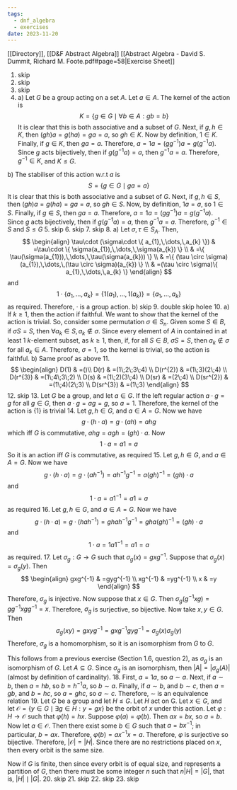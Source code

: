 ```yaml
---
tags:
  - dnf_algebra
  - exercises
date: 2023-11-20
---
```

[[Directory]], [[D&F Abstract Algebra]]
[[Abstract Algebra - David S. Dummit, Richard M. Foote.pdf#page=58|Exercise Sheet]]
1. skip
2. skip
3. skip
4. a)
Let ${} G {}$ be a group acting on a set $A$. Let ${} a \in A {}$. The kernel of the action is 
$$
K=\{ g \in G\mid \forall b \in A:gb=b  \}
$$
It is clear that this is both associative and a subset of $G {}$. Next, if ${} g,\, h \in K$, then ${} (gh)a=g(ha)=ga=a {}$, so $gh \in K {}$. Now by definition, $1 \in K$. Finally, if ${} g \in K {}$, then ${} ga=a$. Therefore, ${} a=1a=(gg^{-1})a=g(g^{-1}a) {}$. Since ${} g {}$ acts bijectively, then if ${} g(g^{-1}a)=a {}$, then ${} g^{-1}a=a {}$. Therefore, ${} g^{-1} \in K {}$, and $K\leq G {}$.

b) 
The stabiliser of this action w.r.t ${} a {}$ is
$$
S=\{ g \in G\mid ga=a \}
$$
It is clear that this is both associative and a subset of ${} G$. Next, if ${} g,\, h \in S {}$, then ${} (gh)a=g(ha)=ga=a {}$, so ${} gh \in S {}$. Now, by definition, ${} 1a=a {}$, so ${} 1 \in S {}$. Finally, if ${} g \in S {}$, then ${} ga=a {}$. Therefore, ${} a=1a=(g g^{-1})a=g(g^{-1}a) {}$. Since $g$ acts bijectively, then if ${} g(g^{-1}a)=a {}$, then ${} g^{-1}a=a {}$. Therefore, ${} g^{-1} \in S {}$ and $S\leq G {}$
5. skip
6. skip
7. skip
8. 
a)
Let ${} \sigma, \tau \in S_{A}$. Then, 
$$
\begin{align}
 \tau\cdot (\sigma\cdot \{ a_{1},\,\dots,\,a_{k} \})  & =\tau\cdot \{ \sigma(a_{1}),\,\dots,\,\sigma(a_{k}) \}  \\
 & =\{ \tau(\sigma(a_{1})),\,\dots,\,\tau(\sigma(a_{k})) \} \\
 & =\{ (\tau \circ \sigma)(a_{1}),\,\dots,\,(\tau \circ \sigma)(a_{k}) \} \\
 & =(\tau \circ \sigma)\{ a_{1},\,\dots,\,a_{k} \}
 \end{align}
$$
and 
$$
1\cdot \{ a_{1},\,\dots,\,a_{k} \}=\{ 1(a_{1}),\,\dots,\,1(a_{k}) \}=\{ a_{1},\,\dots,\,a_{k} \}
$$
as required. Therefore, $\cdot {}$ is a group action.
b)
skip
9. double skip holee
10. 
a) If $k\geq 1 {}$, then the action if faithful. We want to show that the kernel of the action is trivial. So, consider some permutation ${} \sigma \in S_{n}$. Given some ${} S \in B {}$, if ${} \sigma S=S {}$, then ${} \forall a_{k} \in S, a_{k}\notin \sigma. {}$ Since every element of ${} A {}$ in contained in at least 1 ${} k {}$-element subset, as $k\geq 1 {}$, then, if, for all ${} S \in B {}$, ${} \sigma S=S {}$, then ${} a_{k}\notin \sigma {}$ for all ${} a_{k} \in A {}$. Therefore, ${} \sigma=1 {}$, so the kernel is trivial, so the action is faithful. 
b) Same proof as above
11. 
$$
\begin{align}
 D(1) & =()\\
D(r) & =(1\;2\;3\;4)   \\
D(r^{2}) & =(1\;3)(2\;4) \\
D(r^{3}) & =(1\;4\;3\;2) \\
D(s) & =(1\;2)(3\;4) \\
D(sr) & =(2\;4) \\
D(sr^{2}) & =(1\;4)(2\;3) \\
D(sr^{3}) & =(1\;3)
 \end{align}
$$
12. skip
13. 
Let $G$ be a group, and let ${} a \in G {}$. If the left regular action ${} a\cdot g=g$ for all ${} g \in G {}$, then ${} a\cdot g=ag=g {}$, so ${} a=1 {}$. Therefore, the kernel of the action is ${} \{ 1 \}$ is trivial
14. 
Let ${} g,\, h \in G {}$, and ${} a \in A=G {}$. Now we have
$$
g\cdot (h\cdot a)=g\cdot (ah)=ahg
$$
which iff $G {}$ is commutative, $ahg=agh=(gh)\cdot a {}$. Now
$$
1\cdot a=a 1=a
$$
So it is an action iff $G {}$ is commutative, as required
15. 
Let ${} g,\, h \in G$, and $a \in A=G {}$. Now we have
$$
g\cdot (h\cdot a)=g\cdot (ah^{-1})=ah^{-1}g^{-1}=a(gh)^{-1}=(gh)\cdot a
$$
and
$$
1\cdot a=a1^{-1}=a 1=a
$$
as required
16. 
Let ${} g,\, h \in G {}$, and ${} a \in A=G {}$. Now we have
$$
g\cdot (h\cdot a)=g\cdot (hah^{-1})=ghah^{-1}g^{-1}=gha(gh)^{-1}=(gh)\cdot a
$$
and
$$
1\cdot a=1a 1^{-1}=a 1^{}=a
$$
as required.
17. Let ${} \sigma_{g}:G\to{}G {}$ such that ${} \sigma_{g}(x)=gxg^{-1}$. Suppose that ${} \sigma_{g}(x)=\sigma_{g}(y) {}$. Then
$$
\begin{align}
 gxg^{-1} & =gyg^{-1}  \\
 xg^{-1} & =yg^{-1} \\
x & =y
 \end{align}
$$
Therefore, ${} \sigma_{g}$ is injective. Now suppose that ${} x \in G {}$. Then $\sigma_{g}(g^{-1}xg)=g g^{-1}xgg^{-1}=x$. Therefore, $\sigma_{g} {}$ is surjective, so bijective. Now take ${} x,\, y \in G {}$. Then 
$$
\sigma_{g}(xy)=gxyg^{-1}=gxg^{-1}gyg^{-1}=\sigma_{g}(x)\sigma_{g}(y)
$$
Therefore, ${} \sigma_{g}$ is a homomorphism, so it is an isomorphism from $G$ to $G$.

This follows from a previous exercise (Section 1.6, question 2), as ${} \sigma_{g}  {}$ is an isomorphism of $G$. Let ${} A \subseteq G {}$. Since ${} \sigma_{g} {}$ is an isomorphism, then $|A|=|\sigma_{g}(A)|$ (almost by definition of cardinality).
18. 
First, ${} a=1a {}$, so $a \sim a$. Next, if $a\sim b$, then ${} a=hb {}$, so ${} b=h^{-1}a {}$, so $b\sim a$.
Finally, if $a\sim b$, and $b\sim c$, then ${} a=gb {}$, and ${} b=hc {}$, so ${} a=ghc {}$, so $a\sim c$. Therefore, $\sim$ is an equivalence relation
19. 
Let $G$ be a group and let $H\leq G$. Let ${} H {}$ act on G. Let ${} x \in G$, and let $\mathcal{O}=\{ y \in G\mid \exists g \in H:y=gx \} {}$ be the orbit of ${} x$ under this action. Let ${} \varphi:H\to{}\mathcal{O} {}$ such that $\varphi(h)=hx$. Suppose ${} \varphi(a)=\varphi(b)$. Then ${} ax=bx {}$, so ${} a=b$. Now let ${} a \in \mathcal{O} {}$. Then there exist some ${} b \in G {}$ such that ${} a=bx^{-1} {}$; in particular, ${} b=ax {}$. Therefore, ${} \varphi(b)=ax^{-1}x=a {}$. Therefore, $\varphi$ is surjective so bijective. Therefore, ${} |\mathcal{O}|=|H| {}$. Since there are no restrictions placed on $x {}$, then every orbit is the same size.

Now if ${} G {}$ is finite, then since every orbit is of equal size, and represents a partition of $G {}$, then there must be some integer ${} n$ such that $n|H|=|G|$, that is, ${} |H|\mid |G| {}$.
20. skip
21. skip
22. skip
23. skip
